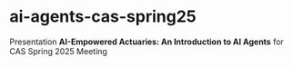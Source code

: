# ai-agents-cas-spring25
Presentation **AI-Empowered Actuaries: An Introduction to AI Agents** for CAS Spring 2025 Meeting
